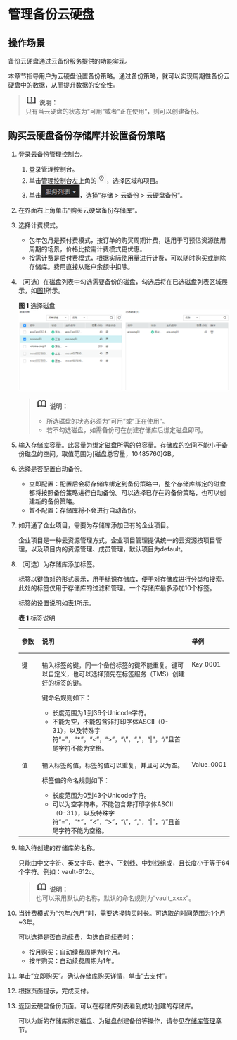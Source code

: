 # 管理备份云硬盘<a name="zh-cn_topic_0044524694"></a>

## 操作场景<a name="section20439890153621"></a>

备份云硬盘通过云备份服务提供的功能实现。

本章节指导用户为云硬盘设置备份策略。通过备份策略，就可以实现周期性备份云硬盘中的数据，从而提升数据的安全性。

>![](public_sys-resources/icon-note.gif) **说明：**   
>只有当云硬盘的状态为“可用“或者“正在使用“，则可以创建备份。  

## 购买云硬盘备份存储库并设置备份策略<a name="section858417913305"></a>

1.  登录云备份管理控制台。
    1.  登录管理控制台。
    2.  单击管理控制台左上角的![](figures/icon-region.png)，选择区域和项目。
    3.  单击![](figures/icon-list.png)，选择“存储 \> 云备份 \> 云硬盘备份”。

2.  在界面右上角单击“购买云硬盘备份存储库“。
3.  选择计费模式。
    -   包年包月是预付费模式，按订单的购买周期计费，适用于可预估资源使用周期的场景，价格比按需计费模式更优惠。
    -   按需计费是后付费模式，根据实际使用量进行计费，可以随时购买或删除存储库。费用直接从账户余额中扣除。

4.  （可选）在磁盘列表中勾选需要备份的磁盘，勾选后将在已选磁盘列表区域展示，如[图1](#zh-cn_topic_0157095235_fig204531717131710)所示。

    **图 1**  选择磁盘<a name="zh-cn_topic_0157095235_fig204531717131710"></a>  
    ![](figures/选择磁盘.png "选择磁盘")

    >![](public_sys-resources/icon-note.gif) **说明：**   
    >-   所选磁盘的状态必须为“可用”或“正在使用”。  
    >-   若不勾选磁盘，如需备份可在创建存储库后绑定磁盘即可。  

5.  输入存储库容量。此容量为绑定磁盘所需的总容量。存储库的空间不能小于备份磁盘的空间。取值范围为\[磁盘总容量，10485760\]GB。
6.  选择是否配置自动备份。
    -   立即配置：配置后会将存储库绑定到备份策略中，整个存储库绑定的磁盘都将按照备份策略进行自动备份。可以选择已存在的备份策略，也可以创建新的备份策略。
    -   暂不配置：存储库将不会进行自动备份。

7.  如开通了企业项目，需要为存储库添加已有的企业项目。

    企业项目是一种云资源管理方式，企业项目管理提供统一的云资源按项目管理，以及项目内的资源管理、成员管理，默认项目为default。

8.  （可选）为存储库添加标签。

    标签以键值对的形式表示，用于标识存储库，便于对存储库进行分类和搜索。此处的标签仅用于存储库的过滤和管理。一个存储库最多添加10个标签。

    标签的设置说明如[表1](#zh-cn_topic_0157095235_table191162312815)所示。

    **表 1**  标签说明

    <a name="zh-cn_topic_0157095235_table191162312815"></a>
    <table><thead align="left"><tr id="zh-cn_topic_0157095235_row41151331884"><th class="cellrowborder" valign="top" width="9.900990099009901%" id="mcps1.2.4.1.1"><p id="zh-cn_topic_0157095235_p311514319817"><a name="zh-cn_topic_0157095235_p311514319817"></a><a name="zh-cn_topic_0157095235_p311514319817"></a>参数</p>
    </th>
    <th class="cellrowborder" valign="top" width="71.28712871287128%" id="mcps1.2.4.1.2"><p id="zh-cn_topic_0157095235_p3115234819"><a name="zh-cn_topic_0157095235_p3115234819"></a><a name="zh-cn_topic_0157095235_p3115234819"></a>说明</p>
    </th>
    <th class="cellrowborder" valign="top" width="18.81188118811881%" id="mcps1.2.4.1.3"><p id="zh-cn_topic_0157095235_p19990164015312"><a name="zh-cn_topic_0157095235_p19990164015312"></a><a name="zh-cn_topic_0157095235_p19990164015312"></a>举例</p>
    </th>
    </tr>
    </thead>
    <tbody><tr id="zh-cn_topic_0157095235_row51153313816"><td class="cellrowborder" valign="top" width="9.900990099009901%" headers="mcps1.2.4.1.1 "><p id="zh-cn_topic_0157095235_p14115183385"><a name="zh-cn_topic_0157095235_p14115183385"></a><a name="zh-cn_topic_0157095235_p14115183385"></a>键</p>
    </td>
    <td class="cellrowborder" valign="top" width="71.28712871287128%" headers="mcps1.2.4.1.2 "><p id="zh-cn_topic_0157095235_p611511310819"><a name="zh-cn_topic_0157095235_p611511310819"></a><a name="zh-cn_topic_0157095235_p611511310819"></a>输入标签的键，同一个备份标签的键不能重复。键可以自定义，也可以选择预先在标签服务（TMS）创建好的标签的键。</p>
    <p id="zh-cn_topic_0157095235_p191158314810"><a name="zh-cn_topic_0157095235_p191158314810"></a><a name="zh-cn_topic_0157095235_p191158314810"></a>键命名规则如下：</p>
    <a name="zh-cn_topic_0157095235_ul20115438812"></a><a name="zh-cn_topic_0157095235_ul20115438812"></a><ul id="zh-cn_topic_0157095235_ul20115438812"><li>长度范围为1到36个Unicode字符。</li><li>不能为空，不能包含非打印字体ASCII（0-31），以及特殊字符“=”，“*”，“&lt;”，“&gt;”，“\”，“,”，“|”，“/”且首尾字符不能为空格。</li></ul>
    </td>
    <td class="cellrowborder" valign="top" width="18.81188118811881%" headers="mcps1.2.4.1.3 "><p id="zh-cn_topic_0157095235_p1499017405316"><a name="zh-cn_topic_0157095235_p1499017405316"></a><a name="zh-cn_topic_0157095235_p1499017405316"></a>Key_0001</p>
    </td>
    </tr>
    <tr id="zh-cn_topic_0157095235_row21161531187"><td class="cellrowborder" valign="top" width="9.900990099009901%" headers="mcps1.2.4.1.1 "><p id="zh-cn_topic_0157095235_p101151731081"><a name="zh-cn_topic_0157095235_p101151731081"></a><a name="zh-cn_topic_0157095235_p101151731081"></a>值</p>
    </td>
    <td class="cellrowborder" valign="top" width="71.28712871287128%" headers="mcps1.2.4.1.2 "><p id="zh-cn_topic_0157095235_p1911693486"><a name="zh-cn_topic_0157095235_p1911693486"></a><a name="zh-cn_topic_0157095235_p1911693486"></a>输入标签的值，标签的值可以重复，并且可以为空。</p>
    <p id="zh-cn_topic_0157095235_p21161131085"><a name="zh-cn_topic_0157095235_p21161131085"></a><a name="zh-cn_topic_0157095235_p21161131085"></a>标签值的命名规则如下：</p>
    <a name="zh-cn_topic_0157095235_ul211610318811"></a><a name="zh-cn_topic_0157095235_ul211610318811"></a><ul id="zh-cn_topic_0157095235_ul211610318811"><li>长度范围为0到43个Unicode字符。</li><li>可以为空字符串，不能包含非打印字体ASCII（0-31），以及特殊字符“=”，“*”，“&lt;”，“&gt;”，“\”，“,”，“|”，“/”且首尾字符不能为空格。</li></ul>
    </td>
    <td class="cellrowborder" valign="top" width="18.81188118811881%" headers="mcps1.2.4.1.3 "><p id="zh-cn_topic_0157095235_p129902040143116"><a name="zh-cn_topic_0157095235_p129902040143116"></a><a name="zh-cn_topic_0157095235_p129902040143116"></a>Value_0001</p>
    </td>
    </tr>
    </tbody>
    </table>

9.  输入待创建的存储库的名称。

    只能由中文字符、英文字母、数字、下划线、中划线组成，且长度小于等于64个字符。例如：vault-612c。

    >![](public_sys-resources/icon-note.gif) **说明：**   
    >也可以采用默认的名称，默认的命名规则为“vault\_xxxx”。  

10. 当计费模式为“包年/包月”时，需要选择购买时长。可选取的时间范围为1个月\~3年。

    可以选择是否自动续费，勾选自动续费时：

    -   按月购买：自动续费周期为1个月。
    -   按年购买：自动续费周期为1年。

11. 单击“立即购买”。确认存储库购买详情，单击“去支付”。
12. 根据页面提示，完成支付。
13. 返回云硬盘备份页面。可以在存储库列表看到成功创建的存储库。

    可以为新的存储库绑定磁盘、为磁盘创建备份等操作，请参见[存储库管理](https://support.huaweicloud.com/usermanual-cbr/cbr_03_0002.html)章节。


